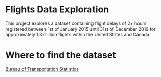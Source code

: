 # Flights Data Exploration
This project explores a dataset containing flight delays of 2+ hours registered between 1st of January 2015 until 31st of December 2019 for approximately 1.3 million flights within the United States and Canada.

# Where to find the dataset
[Bureau of Transportation Statistics](https://www.transtats.bts.gov/DL_SelectFields.asp?Table_ID=)

